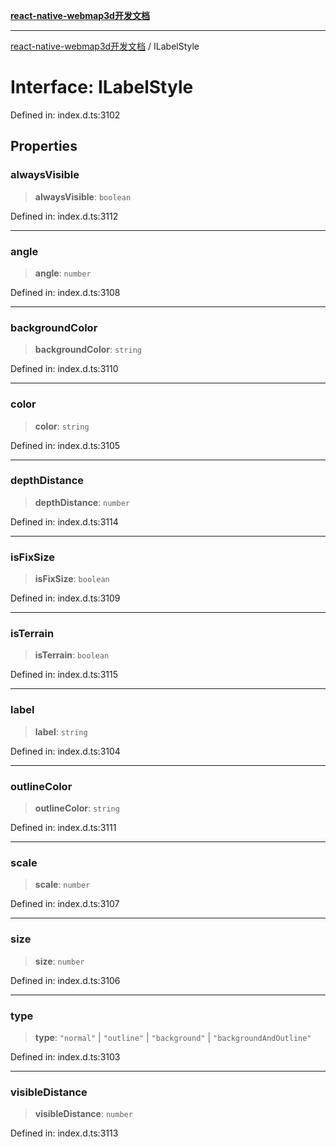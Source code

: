 [**react-native-webmap3d开发文档**](../README.md)

***

[react-native-webmap3d开发文档](../globals.md) / ILabelStyle

# Interface: ILabelStyle

Defined in: index.d.ts:3102

## Properties

### alwaysVisible

> **alwaysVisible**: `boolean`

Defined in: index.d.ts:3112

***

### angle

> **angle**: `number`

Defined in: index.d.ts:3108

***

### backgroundColor

> **backgroundColor**: `string`

Defined in: index.d.ts:3110

***

### color

> **color**: `string`

Defined in: index.d.ts:3105

***

### depthDistance

> **depthDistance**: `number`

Defined in: index.d.ts:3114

***

### isFixSize

> **isFixSize**: `boolean`

Defined in: index.d.ts:3109

***

### isTerrain

> **isTerrain**: `boolean`

Defined in: index.d.ts:3115

***

### label

> **label**: `string`

Defined in: index.d.ts:3104

***

### outlineColor

> **outlineColor**: `string`

Defined in: index.d.ts:3111

***

### scale

> **scale**: `number`

Defined in: index.d.ts:3107

***

### size

> **size**: `number`

Defined in: index.d.ts:3106

***

### type

> **type**: `"normal"` \| `"outline"` \| `"background"` \| `"backgroundAndOutline"`

Defined in: index.d.ts:3103

***

### visibleDistance

> **visibleDistance**: `number`

Defined in: index.d.ts:3113
